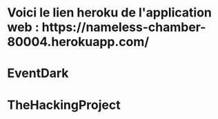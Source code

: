 <h1>Voici le lien heroku de l'application web : https://nameless-chamber-80004.herokuapp.com/</h1>

# EventDark
# TheHackingProject
